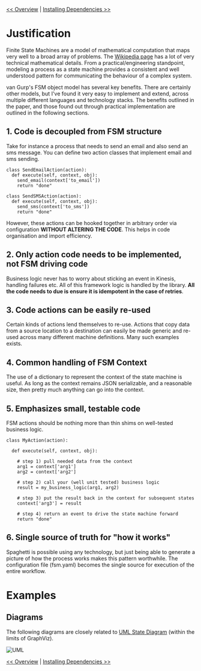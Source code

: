 <!--
Copyright 2016-2018 Workiva Inc.

Licensed under the Apache License, Version 2.0 (the "License");
you may not use this file except in compliance with the License.
You may obtain a copy of the License at

    http://www.apache.org/licenses/LICENSE-2.0

Unless required by applicable law or agreed to in writing, software
distributed under the License is distributed on an "AS IS" BASIS,
WITHOUT WARRANTIES OR CONDITIONS OF ANY KIND, either express or implied.
See the License for the specific language governing permissions and
limitations under the License.
-->

[<< Overview](OVERVIEW.md) | [Installing Dependencies >>](INSTALL.md)

# Justification

Finite State Machines are a model of mathematical computation that maps very well to a broad array of problems. 
The [Wikipedia page](https://en.wikipedia.org/wiki/Finite-state_machine) has a lot of very technical mathematical
details. From a practical/engineering standpoint, modeling a process as a state machine provides a consistent and well 
understood pattern for communicating the behaviour of a complex system. 

van Gurp's FSM object model has several key benefits. There are certainly other models, but I've found it very easy 
to implement and extend, across multiple different languages and technology stacks. The benefits outlined in the
paper, and those found out through practical implementation are outlined in the following sections.

## 1. Code is decoupled from FSM structure

Take for instance a process that needs to send an email and also send an sms message. You can define two
action classes that implement email and sms sending.

    class SendEmailAction(action):
      def execute(self, context, obj):
        send_email(context['to_email'])
        return "done"
        
    class SendSMSAction(action):
      def execute(self, context, obj):
        send_sms(context['to_sms'])
        return "done"

However, these actions can be hooked together in arbitrary order via configuration **WITHOUT ALTERING THE CODE**. 
This helps in code organisation and import efficiency.

## 2. Only action code needs to be implemented, not FSM driving code

Business logic never has to worry about sticking an event in Kinesis, handling failures etc. All of this framework
logic is handled by the library. **All the code needs to due is ensure it is idempotent in the case of retries**.

## 3. Code actions can be easily re-used

Certain kinds of actions lend themselves to re-use. Actions that copy data from a source location to a destination
can easily be made generic and re-used across many different machine definitions. Many such examples exists.

## 4. Common handling of FSM Context

The use of a dictionary to represent the context of the state machine is useful. As long as the context remains
JSON serializable, and a reasonable size, then pretty much anything can go into the context. 

## 5. Emphasizes small, testable code

FSM actions should be nothing more than thin shims on well-tested business logic. 

    class MyAction(action):
    
      def execute(self, context, obj):
      
        # step 1) pull needed data from the context
        arg1 = context['arg1']
        arg2 = context['arg2']
        
        # step 2) call your (well unit tested) business logic
        result = my_business_logic(arg1, arg2)
        
        # step 3) put the result back in the context for subsequent states
        context['arg3'] = result
        
        # step 4) return an event to drive the state machine forward
        return "done"

## 6. Single source of truth for "how it works"

Spaghetti is possible using any technology, but just being able to generate a picture of how the process works 
makes this pattern worthwhile. The configuration file (fsm.yaml) becomes the single source for execution of
the entire workflow.

# Examples

## Diagrams

The following diagrams are closely related to [UML State Diagram](https://en.wikipedia.org/wiki/State_diagram_(UML)) 
(within the limits of GraphViz). 

![UML](https://chart.googleapis.com/chart?cht=gv&chl=digraph+G+%7B%0Alabel%3D%22description%22%0Alabelloc%3D%22t%22%0A%22__start__%22+%5Blabel%3D%22start%22%2Cshape%3Dcircle%2Cstyle%3Dfilled%2Cfillcolor%3Dblack%2Cfontcolor%3Dwhite%2Cfontsize%3D9%5D%3B%0A%22StateName1%22+%5Bshape%3DMrecord%2Clabel%3D%22%7BStateName1%7Centry%2F+full.path.of.CodeClassToRunOnEntry%5Cldo%2F+full.path.of.CodeClassToRunInState%5Clexit%2F+full.path.of.CodeClassToRunOnExit%7D%22%5D%3B%0A%22__start__%22+-%3E+%22StateName1%22+%5Blabel%3D%22%22%5D%0A%22StateName1%22+-%3E+%22StateName2%22+%5Blabel%3D%22event%22%5D%3B%0A%22StateName2%22+%5Bshape%3DMrecord%2Clabel%3D%22%7BStateName2%7Centry%2F+full.path.of.CodeClassToRunOnEntry%5Cldo%2F+full.path.of.CodeClassToRunInState%5Clexit%2F+full.path.of.CodeClassToRunOnExit%7D%22%5D%3B%0A%22StateName2%22+-%3E+%22__end__%22+%5Blabel%3D%22%22%5D%0A%22__end__%22+%5Blabel%3D%22end%22%2Cshape%3Ddoublecircle%2Cstyle%3Dfilled%2Cfillcolor%3Dblack%2Cfontcolor%3Dwhite%2Cfontsize%3D9%5D%3B%0A%7D)

[<< Overview](OVERVIEW.md) | [Installing Dependencies >>](INSTALL.md)
